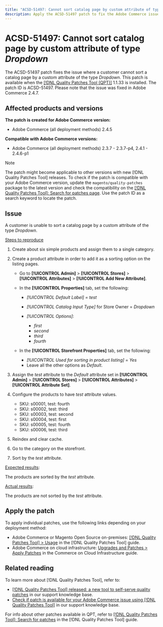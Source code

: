 ```yaml
---
title: "ACSD-51497: Cannot sort catalog page by custom attribute of type Dropdown"
description: Apply the ACSD-51497 patch to fix the Adobe Commerce issue where a customer cannot sort a catalog page by custom attribute of the type Dropdown.
---
```

# ACSD-51497: Cannot sort catalog page by custom attribute of type *Dropdown*

The ACSD-51497 patch fixes the issue where a customer cannot sort a catalog page by a custom attribute of the type *Dropdown*. This patch is available when the [[!DNL Quality Patches Tool (QPT)]](/help/announcements/adobe-commerce-announcements/magento-quality-patches-released-new-tool-to-self-serve-quality-patches.md) 1.1.33 is installed. The patch ID is ACSD-51497. Please note that the issue was fixed in Adobe Commerce 2.4.7.

## Affected products and versions

**The patch is created for Adobe Commerce version:**

* Adobe Commerce (all deployment methods) 2.4.5

**Compatible with Adobe Commerce versions:**

* Adobe Commerce (all deployment methods) 2.3.7 - 2.3.7-p4, 2.4.1 - 2.4.6-p1

>[!NOTE]
>
>The patch might become applicable to other versions with new [!DNL Quality Patches Tool] releases. To check if the patch is compatible with your Adobe Commerce version, update the `magento/quality-patches` package to the latest version and check the compatibility on the [[!DNL Quality Patches Tool]: Search for patches page](https://experienceleague.adobe.com/tools/commerce-quality-patches/index.html). Use the patch ID as a search keyword to locate the patch.

## Issue

A customer is unable to sort a catalog page by a custom attribute of the type *Dropdown*.

<u>Steps to reproduce</u>

1. Create about six simple products and assign them to a single category.
1. Create a product attribute in order to add it as a sorting option on the listing pages.

    * Go to **[!UICONTROL Admin]** > **[!UICONTROL Stores]** > **[!UICONTROL Attributes]** > **[!UICONTROL Add New Attribute]**.
    * In the **[!UICONTROL Properties]** tab, set the following:

        * *[!UICONTROL Default Label]* = *test*
        * *[!UICONTROL Catalog Input Type]* for Store Owner = *Dropdown*
        * *[!UICONTROL Options]*:

            * *first*
            * *second*
            * *third*
            * *fourth*

    * In the **[!UICONTROL Storefront Properties]** tab, set the following:

        * *[!UICONTROL Used for sorting in product listing]* = *Yes*
        * Leave all the other options as *Default*.

1. Assign the *test* attribute to the *Default* attribute set in **[!UICONTROL Admin]** > **[!UICONTROL Stores]** > **[!UICONTROL Attributes]** > **[!UICONTROL Attribute Set]**.
1. Configure the products to have *test* attribute values.

    * SKU: s00001, test: fourth
    * SKU: s00002, test: third
    * SKU: s00003, test: second
    * SKU: s00004, test: first
    * SKU: s00005, test: fourth
    * SKU: s00006, test: third

1. Reindex and clear cache.
1. Go to the category on the storefront.
1. Sort by the *test* attribute.

<u>Expected results</u>:

The products are sorted by the *test* attribute.

<u>Actual results</u>:

The products are not sorted by the *test* attribute.

## Apply the patch

To apply individual patches, use the following links depending on your deployment method:

* Adobe Commerce or Magento Open Source on-premises: [[!DNL Quality Patches Tool] > Usage](https://experienceleague.adobe.com/docs/commerce-operations/tools/quality-patches-tool/usage.html) in the [!DNL Quality Patches Tool] guide.
* Adobe Commerce on cloud infrastructure: [Upgrades and Patches > Apply Patches](https://experienceleague.adobe.com/docs/commerce-cloud-service/user-guide/develop/upgrade/apply-patches.html) in the Commerce on Cloud Infrastructure guide.

## Related reading

To learn more about [!DNL Quality Patches Tool], refer to:

* [[!DNL Quality Patches Tool] released: a new tool to self-serve quality patches](/help/announcements/adobe-commerce-announcements/magento-quality-patches-released-new-tool-to-self-serve-quality-patches.md) in our support knowledge base.
* [Check if patch is available for your Adobe Commerce issue using [!DNL Quality Patches Tool]](/help/support-tools/patches-available-in-qpt-tool/check-patch-for-magento-issue-with-magento-quality-patches.md) in our support knowledge base.

For info about other patches available in QPT, refer to [[!DNL Quality Patches Tool]: Search for patches](https://experienceleague.adobe.com/tools/commerce-quality-patches/index.html) in the [!DNL Quality Patches Tool] guide.
